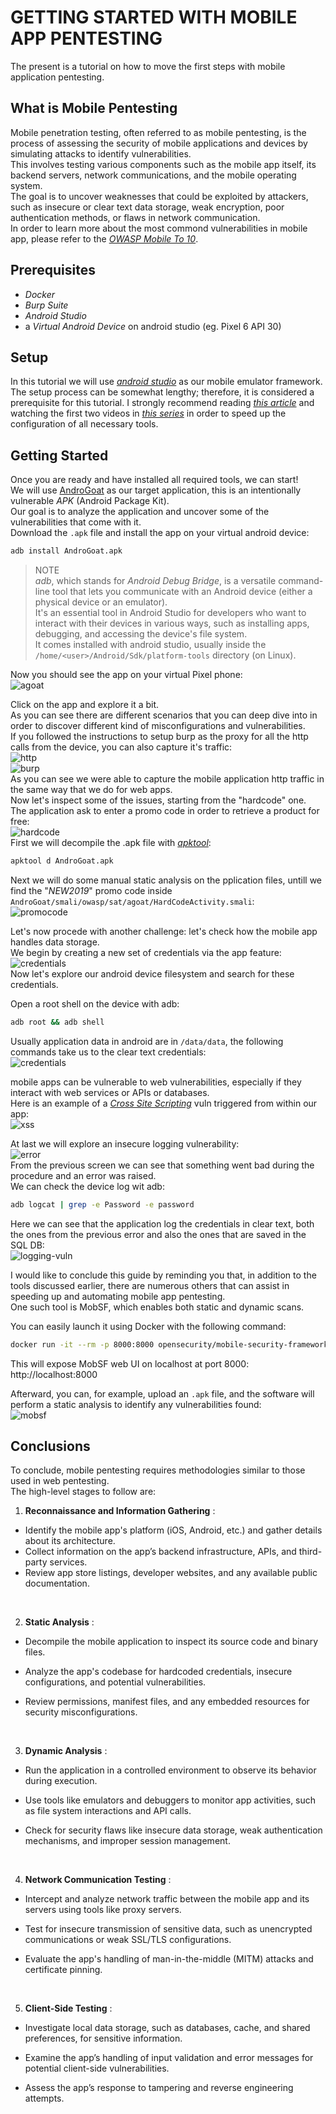 # GETTING STARTED WITH MOBILE APP PENTESTING

The present is a tutorial on how to move the first steps with mobile application pentesting.  

## What is Mobile Pentesting  
Mobile penetration testing, often referred to as mobile pentesting, is the process of assessing the security of mobile applications and devices by simulating attacks to identify vulnerabilities.  
This involves testing various components such as the mobile app itself, its backend servers, network communications, and the mobile operating system.  
The goal is to uncover weaknesses that could be exploited by attackers, such as insecure or clear text data storage, weak encryption, poor authentication methods, or flaws in network communication.  
In order to learn more about the most commond vulnerabilities in mobile app, please refer to the [*OWASP Mobile To 10*](https://owasp.org/www-project-mobile-top-10/).  

## Prerequisites
- *Docker*   
- *Burp Suite*  
- *Android Studio* 
- a *Virtual Android Device* on android studio (eg. Pixel 6 API 30)  


## Setup
In this tutorial we will use [*android studio*](https://developer.android.com/studio) as our mobile emulator framework.  
The setup process can be somewhat lengthy; therefore, it is considered a prerequisite for this tutorial.
I strongly recommend reading [*this article*](https://petruknisme.medium.com/complete-beginners-guide-to-setup-android-pentest-lab-without-physical-device-4f7b9e945d11) and watching the first two videos in [*this series*](https://www.youtube.com/watch?v=ReoJGLLE5aI&list=PLl9VQE-UAEBUlacMez8RolRBds7o2fri6) in order to speed up the configuration of all necessary tools.  

## Getting Started
Once you are ready and have installed all required tools, we can start!  
We will use [AndroGoat](https://github.com/satishpatnayak/AndroGoat) as our target application, this is an intentionally vulnerable *APK* (Android Package Kit).  
Our goal is to analyze the application and uncover some of the vulnerabilities that come with it.  
Download the `.apk` file and install the app on your virtual android device:  

```sh
adb install AndroGoat.apk  
```  

> NOTE  
> *adb*, which stands for *Android Debug Bridge*, is a versatile command-line tool that lets you communicate with an Android device (either a physical device or an emulator).  
> It's an essential tool in Android Studio for developers who want to interact with their devices in various ways, such as installing apps, debugging, and accessing the device's file system.  
> It comes installed with android studio, usually inside the `/home/<user>/Android/Sdk/platform-tools` directory (on Linux).  

Now you should see the app on your virtual Pixel phone:  
![agoat](./images/installation.png)  

Click on the app and explore it a bit.  
As you can see there are different scenarios that you can deep dive into in order to discover different kind of misconfigurations and vulnerabilities.  
If you followed the instructions to setup burp as the proxy for all the http calls from the device, you can also capture it's traffic:  
![http](./images/http_traffic.png)  
![burp](./images/burp1.png)  
As you can see we were able to capture the mobile application http traffic in the same way that we do for web apps.  
Now let's inspect some of the issues, starting from the "hardcode" one.  
The application ask to enter a promo code in order to retrieve a product for free:  
![hardcode](./images/hardcode_issue_wrong_code.png)  
First we will decompile the .apk file with [*apktool*](https://github.com/iBotPeaches/Apktool):    
```sh
apktool d AndroGoat.apk
```  
Next we will do some manual static analysis on the pplication files, untill we find the "*NEW2019*" promo code inside `AndroGoat/smali/owasp/sat/agoat/HardCodeActivity.smali`:  
![promocode](./images/promo_code.png)  

Let's now procede with another challenge: let's check how the mobile app handles data storage.  
We begin by creating a new set of credentials via the app feature:  
![credentials](./images/save_credentials.png)  
Now let's explore our android device filesystem and search for these credentials.  

Open a root shell on the device with adb:  
```sh
adb root && adb shell
```  
Usually application data in android are in `/data/data`, the following commands take us to the clear text credentials:  
![credentials](./images/clear_text_credentials.png)  

mobile apps can be vulnerable to web vulnerabilities, especially if they interact with web services or APIs or databases.  
Here is an example of a [*Cross Site Scripting*](../../web/xss/) vuln triggered from within our app:  
![xss](./images/xss.png)  

At last we will explore an insecure logging vulnerability:  
![error](./images/error.png)  
From the previous screen we can see that something went bad during the procedure and an error was raised.  
We can check the device log wit adb:  
```sh
adb logcat | grep -e Password -e password
```  

Here we can see that the application log the credentials in clear text, both the ones from the previous error and also the ones that are saved in the SQL DB:  
![logging-vuln](./images/logging_vuln.png)  

I would like to conclude this guide by reminding you that, in addition to the tools discussed earlier, there are numerous others that can assist in speeding up and automating mobile app pentesting.  
One such tool is MobSF, which enables both static and dynamic scans.  

You can easily launch it using Docker with the following command:


```bash
docker run -it --rm -p 8000:8000 opensecurity/mobile-security-framework-mobsf:latest
```  

This will expose MobSF web UI on localhost at port 8000: http://localhost:8000


Afterward, you can, for example, upload an `.apk` file, and the software will perform a static analysis to identify any vulnerabilities found:  
![mobsf](./images/mobsf.png)  

## Conclusions
To conclude, mobile pentesting requires methodologies similar to those used in web pentesting.  
The high-level stages to follow are:  

1. **Reconnaissance and Information Gathering** :
  - Identify the mobile app's platform (iOS, Android, etc.) and gather details about its architecture.  
  - Collect information on the app’s backend infrastructure, APIs, and third-party services.  
  - Review app store listings, developer websites, and any available public documentation.  

  <br/>
 
2. **Static Analysis** :    
  - Decompile the mobile application to inspect its source code and binary files.  
  - Analyze the app's codebase for hardcoded credentials, insecure configurations, and potential vulnerabilities.  
  - Review permissions, manifest files, and any embedded resources for security misconfigurations.  

    <br/>
 
3. **Dynamic Analysis** :  
  - Run the application in a controlled environment to observe its behavior during execution.  
  - Use tools like emulators and debuggers to monitor app activities, such as file system interactions and API calls.  
  - Check for security flaws like insecure data storage, weak authentication mechanisms, and improper session management.  

    <br/>
 
4. **Network Communication Testing** :  
  - Intercept and analyze network traffic between the mobile app and its servers using tools like proxy servers.  
  - Test for insecure transmission of sensitive data, such as unencrypted communications or weak SSL/TLS configurations.  
  - Evaluate the app's handling of man-in-the-middle (MITM) attacks and certificate pinning.  

    <br/>
 
5. **Client-Side Testing** :  
  - Investigate local data storage, such as databases, cache, and shared preferences, for sensitive information.  
  - Examine the app’s handling of input validation and error messages for potential client-side vulnerabilities.  
  - Assess the app’s response to tampering and reverse engineering attempts.  

    <br/>
 


















